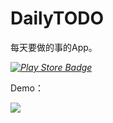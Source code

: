 # DailyTODO

每天要做的事的App。

*[![Play Store Badge](https://developer.android.com/images/brand/en_app_rgb_wo_60.png)](https://play.google.com/store/apps/details?id=go.deyu.dailytodo)*


Demo：

![](https://lh3.googleusercontent.com/H6Xy7kBoiCLSbQQfXqrs0HHICKBn72fh3I9vmWAMwTaCdhTQdWUwMqwCKaQU7rlCwI4=h900)

